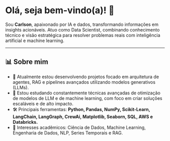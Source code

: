 # Olá, seja bem-vindo(a)! 👋

Sou **Carlson**, apaixonado por IA e dados, transformando informações em insights acionáveis. Atuo como Data Scientist, combinando conhecimento técnico e visão estratégica para resolver problemas reais com inteligência artificial e machine learning.

---

## 📊 Sobre mim
- 🔭 Atualmente estou desenvolvendo projetos focado em arquitetura de agentes, RAG e pipelines avançados utilizando modelos generativos (LLMs).
- 🌱 Estou estudando constantemente técnicas avançadas de otimização de modelos de LLM e de machine learning, com foco em criar soluções escaláveis e de alto impacto.
- 🛠️ Principais ferramentas: **Python, Pandas, NumPy, Scikit-Learn, LangChain, LangGraph, CrewAi, Matplotlib, Seaborn, SQL, AWS e Databricks.**
- 📖 Interesses acadêmicos: Ciência de Dados, Machine Learning, Engenharia de Dados, NLP, Series Temporais e RAG. 
